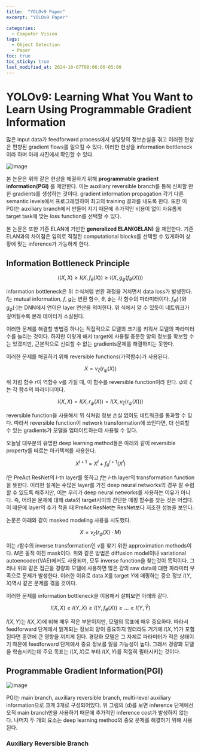 ```yaml
---
title:  "YOLOv9 Paper"
excerpt: "YOLOv9 Paper"

categories:
  - Computer Vision
tags:
  - Object Detection
  - Paper
toc: true
toc_sticky: true
last_modified_at: 2024-10-07T08:06:00-05:00
---
```


# YOLOv9: Learning What You Want to Learn Using Programmable Gradient Information

많은 input data가 feedforward process에서 상당량의 정보손실을 겪고 이러한 현상은 편향된 gradient flows를 일으킬 수 있다.
이러한 현상을 information bottleneck이라 하며 아래 사진에서 확인할 수 있다. 

![image](https://github.com/user-attachments/assets/7a55496a-bdeb-4902-8ca5-cd89aeb8a572)

본 논문은 위와 같은 현상을 해결하기 위해  **programmable gradient information(PGI)** 를 제안한다. 
이는 auxiliary reversible branch를 통해 신뢰할 만한 gradients를 생성하는 것이다. 
gradient information propagation 각기 다른 semantic levels에서 프로그래밍하여 최고의 training 결과를 내도록 한다. 
또한 이 PGI는 auxiliary branch에서 만들어 지기 때문에 추가적인 비용이 없이 자유롭게 target task에 맞는 loss function를 선택할 수 있다. 

본 논문은 또한 기존 ELAN에 기반한 **generalized ELAN(GELAN)** 을 제안한다. 기존 ELAN과의 차이점은 임의로 적절한 computational blocks를
선택할 수 있게하여 상황에 맞는 inference가 가능하게 한다. 

## Information Bottleneck Principle

$$I(X, X) \ge I(X, f_{\theta}(X)) \ge I(X, g_{\phi}(f_{\theta}(X)))$$ 

information bottleneck은 위 수식처럼 변환 과정을 거치면서 data loss가 발생한다. $I$는 mutual information, $f$, $g$는 변환 함수,
$\theta$, $\phi$는 각 함수의 파라미터이다. $f_{\theta}(\cdot)$와 $g_{\phi}(\cdot)$는 DNN에서 연이은 layer 연산을 의미한다. 
위 식에서 알 수 있듯이 네트워크가 깊어질수록 본래 데이터가 소실된다. 

이러한 문제를 해결할 방법중 하나는 직접적으로 모델의 크기를 키워서 모델의 파라미터 수를 늘리는 것이다. 하지만 이렇게 해서 target에
사용될 충분한 양의 정보를 확보할 수는 있겠지만, 근본적으로 신뢰할 수 없는 gradients문제를 해결하지는 못한다. 

이러한 문제를 해결하기 위해 reversible functions(가역함수)가 사용된다. 

$$X = v_{\zeta}(r_{\psi}(X))$$

위 처럼 함수 $r$이 역함수 $v$를 가질 때, 이 함수를 reversible function이라 한다. $\psi$와 $\zeta$는 각 함수의 파라미터이다. 

$$I(X, X) = I(X, r_{\psi}(X)) = I(X, v_{\zeta}(r_{\psi}(X)))$$ 

reversible function을 사용해서 위 식처럼 정보 손실 없이도 네트워크를 통과할 수 있다. 
따라서 reversible function이 network transformation에 쓰인다면, 더 신뢰할 수 있는 gradients가 모델을 업데이트하는데 사용될 수 있다. 

오늘날 대부분의 유명한 deep learning method들은 아래와 같이 reversible property를 따르는 아키텍쳐를 사용한다. 

$$X^{l+1} = X^l + f_{\theta}^{l+1}(X^l)$$

$l$은 PreAct ResNet의 $l$-th layer를 뜻하고 $f$는 $l$-th layer의 transformation function을 뜻한다. 
이러한 설계는 수많은 layer를 가진 deep neural networks의 경우 잘 수렴할 수 있도록 해주지만, 이는 우리가 deep neural networks를 사용하는 이유가 아니다. 즉, 어려운 문제에 대해 data와 target사이의 간단한 매핑 함수를 찾는 것은 어렵다. 이 떄문에 layer의 수가 적을 때 PreAct ResNet는 ResNet보다 저조한 성능을 보인다. 

논문은 아래와 같이 masked modeling 사용을 시도했다. 

$$X = v_{\zeta}(r_{\psi}(X) \cdot M)$$

이는 $r$함수의 inverse transformation인 $v$를 찾기 위한 approximation methods이다. $M$은 동적 이진 mask이다.
위와 같은 방법은 diffusion model이나 variational autoencoder(VAE)에서도 사용되며, 모두 inverse function을 찾는것이 목적이다. 
그러나 위와 같은 접근을 경량화 모델에 사용하면 많은 걍의 raw data에 대한 파라미터 부족으로 문제가 발생한다. 
이러한 이유로 data $X$를 target $Y$에 매핑하는 중요 정보 $I(Y, X)$역시 같은 문제를 겪을 것이다.

이러한 문제를 information bottleneck을 이용해서 살펴보면 아래와 같다. 

$$I(X, X) \ge I(Y, X) \ge I(Y, f_{\theta}(X)) \ge ... \ge I(Y, \hat{Y})$$

$I(X, Y)$는 $I(X, X)$에 비해 매우 작은 부분이지만, 모델의 목표에 매우 중요하다. 따라서 feedforward 단계에서 잃게되는 정보의 양이 중요하지 않더라도 거기에 $I(X, Y)$가 포함된다면 훈련에 큰 영향을 끼치게 된다. 경량화 모델은 그 자체로 파라미터가 적은 상태이기 때문에 feedforward 단계에서 중요 정보를 잃을 가능성이 높다. 그래서 경량화 모델을 학습시키는데 주요 목표는 $I(X, X)$로 부터 $I(X, Y)$를 적절히 필터시키는 것이다. 

## Programmable Gradient Information(PGI)

![image](https://github.com/user-attachments/assets/5942b68f-5bd3-4fa8-a2fe-81e70d07396e)

PGI는 main branch, auxiliary reversible branch, multi-level auxiliary information으로 크게 3개로 구성되어있다. 
위 그림의 (d)를 보면 inference 단계에선 오직 main branch만을 사용하기 때문에 추가적인 inference cost가 발생하지 않는다. 
나머지 두 개의 요소는 deep learning method의 중요 문제를 해결하기 위해 사용된다. 

### Auxiliary Reversible Branch







